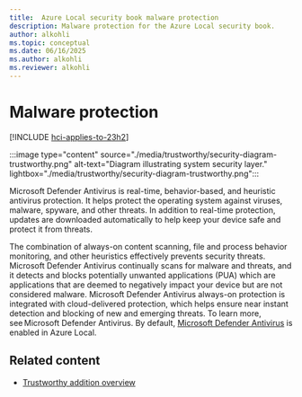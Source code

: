 ```yaml
---
title:  Azure Local security book malware protection
description: Malware protection for the Azure Local security book.
author: alkohli
ms.topic: conceptual
ms.date: 06/16/2025
ms.author: alkohli
ms.reviewer: alkohli
---
```


# Malware protection

[!INCLUDE [hci-applies-to-23h2](../includes/hci-applies-to-23h2.md)]

:::image type="content" source="./media/trustworthy/security-diagram-trustworthy.png" alt-text="Diagram illustrating system security layer." lightbox="./media/trustworthy/security-diagram-trustworthy.png":::

Microsoft Defender Antivirus is real-time, behavior-based, and heuristic antivirus protection. It helps protect the operating system against viruses, malware, spyware, and other threats. In addition to real-time protection, updates are downloaded automatically to help keep your device safe and protect it from threats.

The combination of always-on content scanning, file and process behavior monitoring, and other heuristics effectively prevents security threats. Microsoft Defender Antivirus continually scans for malware and threats, and it detects and blocks potentially unwanted applications (PUA) which are applications that are deemed to negatively impact your device but are not considered malware. Microsoft Defender Antivirus always-on protection is integrated with cloud-delivered protection, which helps ensure near instant detection and blocking of new and emerging threats. To learn more, see Microsoft Defender Antivirus. By default, [Microsoft Defender Antivirus](/defender-endpoint/microsoft-defender-antivirus-on-windows-server) is enabled in Azure Local.


## Related content

- [Trustworthy addition overview](trustworthy-addition-overview.md)
